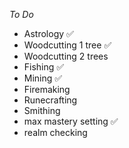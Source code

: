 *To Do*

- Astrology ✅
- Woodcutting 1 tree ✅
- Woodcutting 2 trees
- Fishing ✅
- Mining ✅
- Firemaking
- Runecrafting
- Smithing
- max mastery setting ✅
- realm checking 
